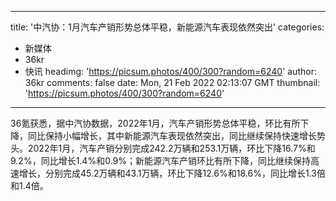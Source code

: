 
---
title: '中汽协：1月汽车产销形势总体平稳，新能源汽车表现依然突出'
categories: 
 - 新媒体
 - 36kr
 - 快讯
headimg: 'https://picsum.photos/400/300?random=6240'
author: 36kr
comments: false
date: Mon, 21 Feb 2022 02:13:07 GMT
thumbnail: 'https://picsum.photos/400/300?random=6240'
---

<div>   
36氪获悉，据中汽协数据，2022年1月，汽车产销形势总体平稳，环比有所下降，同比保持小幅增长，其中新能源汽车表现依然突出，同比继续保持快速增长势头。2022年1月，汽车产销分别完成242.2万辆和253.1万辆，环比下降16.7%和9.2%，同比增长1.4%和0.9%；新能源汽车产销环比有所下降，同比继续保持高速增长，分别完成45.2万辆和43.1万辆，环比下降12.6%和18.6%，同比增长1.3倍和1.4倍。  
</div>
            